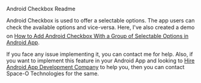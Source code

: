 Android Checkbox Readme

Android Checkbox is used to offer a selectable options. The app users can check the available options and vice-versa. Here, I've also created a demo on [How to Add Android Checkbox With a Group of Selectable Options in Android App](https://www.spaceotechnologies.com/android-checkbox-example-tutorial/). 

If you face any issue implementing it, you can contact me for help. Also, if you want to implement this feature in your Android App and looking to [Hire Android App Development Company](http://www.spaceotechnologies.com/android-app-development/) to help you, then you can contact Space-O Technologies for the same.
